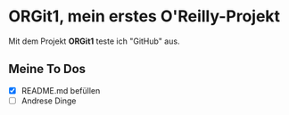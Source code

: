 # ORGit1, mein erstes O'Reilly-Projekt
Mit dem Projekt **ORGit1** teste ich "GitHub" aus.

## Meine To Dos
- [x] README.md befüllen
- [ ] Andrese Dinge
